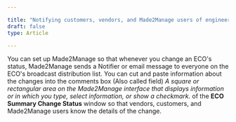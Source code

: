```yaml
---

title: "Notifying customers, vendors, and Made2Manage users of engineering changes"
draft: false
type: Article

---
```


You can set up Made2Manage so that whenever you change an ECO's status, Made2Manage sends a Notifier or email message to everyone on the ECO's broadcast distribution list. You can cut and paste information about the changes into the comments box (Also called field) *A square or rectangular area on the Made2Manage interface that displays information or in which you type, select information, or show a checkmark.* of the **ECO Summary Change Status** window so that vendors, customers, and Made2Manage users know the details of the change.



​
